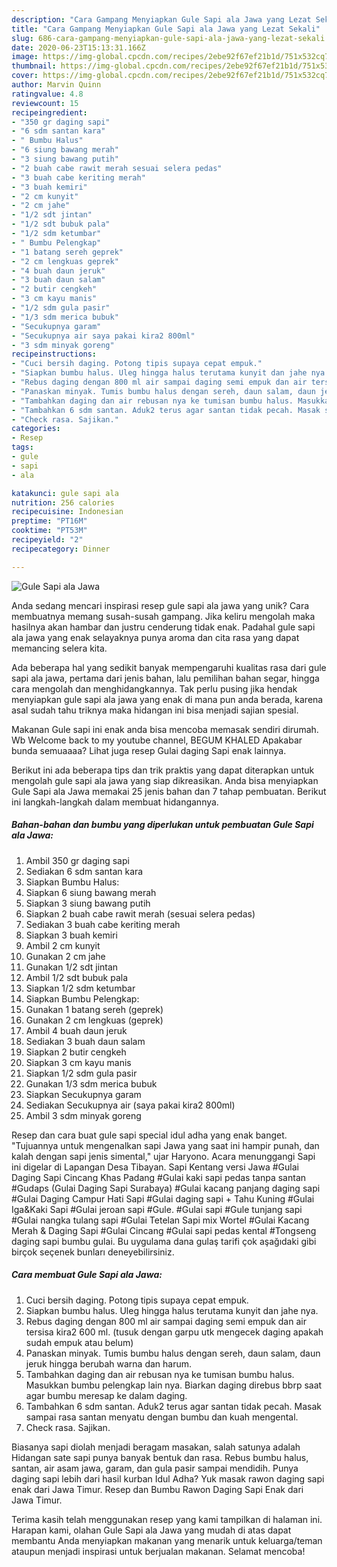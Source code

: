 ```yaml
---
description: "Cara Gampang Menyiapkan Gule Sapi ala Jawa yang Lezat Sekali"
title: "Cara Gampang Menyiapkan Gule Sapi ala Jawa yang Lezat Sekali"
slug: 686-cara-gampang-menyiapkan-gule-sapi-ala-jawa-yang-lezat-sekali
date: 2020-06-23T15:13:31.166Z
image: https://img-global.cpcdn.com/recipes/2ebe92f67ef21b1d/751x532cq70/gule-sapi-ala-jawa-foto-resep-utama.jpg
thumbnail: https://img-global.cpcdn.com/recipes/2ebe92f67ef21b1d/751x532cq70/gule-sapi-ala-jawa-foto-resep-utama.jpg
cover: https://img-global.cpcdn.com/recipes/2ebe92f67ef21b1d/751x532cq70/gule-sapi-ala-jawa-foto-resep-utama.jpg
author: Marvin Quinn
ratingvalue: 4.8
reviewcount: 15
recipeingredient:
- "350 gr daging sapi"
- "6 sdm santan kara"
- " Bumbu Halus"
- "6 siung bawang merah"
- "3 siung bawang putih"
- "2 buah cabe rawit merah sesuai selera pedas"
- "3 buah cabe keriting merah"
- "3 buah kemiri"
- "2 cm kunyit"
- "2 cm jahe"
- "1/2 sdt jintan"
- "1/2 sdt bubuk pala"
- "1/2 sdm ketumbar"
- " Bumbu Pelengkap"
- "1 batang sereh geprek"
- "2 cm lengkuas geprek"
- "4 buah daun jeruk"
- "3 buah daun salam"
- "2 butir cengkeh"
- "3 cm kayu manis"
- "1/2 sdm gula pasir"
- "1/3 sdm merica bubuk"
- "Secukupnya garam"
- "Secukupnya air saya pakai kira2 800ml"
- "3 sdm minyak goreng"
recipeinstructions:
- "Cuci bersih daging. Potong tipis supaya cepat empuk."
- "Siapkan bumbu halus. Uleg hingga halus terutama kunyit dan jahe nya."
- "Rebus daging dengan 800 ml air sampai daging semi empuk dan air tersisa kira2 600 ml. (tusuk dengan garpu utk mengecek daging apakah sudah empuk atau belum)"
- "Panaskan minyak. Tumis bumbu halus dengan sereh, daun salam, daun jeruk hingga berubah warna dan harum."
- "Tambahkan daging dan air rebusan nya ke tumisan bumbu halus. Masukkan bumbu pelengkap lain nya. Biarkan daging direbus bbrp saat agar bumbu meresap ke dalam daging."
- "Tambahkan 6 sdm santan. Aduk2 terus agar santan tidak pecah. Masak sampai rasa santan menyatu dengan bumbu dan kuah mengental."
- "Check rasa. Sajikan."
categories:
- Resep
tags:
- gule
- sapi
- ala

katakunci: gule sapi ala 
nutrition: 256 calories
recipecuisine: Indonesian
preptime: "PT16M"
cooktime: "PT53M"
recipeyield: "2"
recipecategory: Dinner

---
```



![Gule Sapi ala Jawa](https://img-global.cpcdn.com/recipes/2ebe92f67ef21b1d/751x532cq70/gule-sapi-ala-jawa-foto-resep-utama.jpg)

Anda sedang mencari inspirasi resep gule sapi ala jawa yang unik? Cara membuatnya memang susah-susah gampang. Jika keliru mengolah maka hasilnya akan hambar dan justru cenderung tidak enak. Padahal gule sapi ala jawa yang enak selayaknya punya aroma dan cita rasa yang dapat memancing selera kita.

Ada beberapa hal yang sedikit banyak mempengaruhi kualitas rasa dari gule sapi ala jawa, pertama dari jenis bahan, lalu pemilihan bahan segar, hingga cara mengolah dan menghidangkannya. Tak perlu pusing jika hendak menyiapkan gule sapi ala jawa yang enak di mana pun anda berada, karena asal sudah tahu triknya maka hidangan ini bisa menjadi sajian spesial.

Makanan Gule sapi ini enak anda bisa mencoba memasak sendiri dirumah. Wb Welcome back to my youtube channel, BEGUM KHALED Apakabar bunda semuaaaa? Lihat juga resep Gulai daging Sapi enak lainnya.


Berikut ini ada beberapa tips dan trik praktis yang dapat diterapkan untuk mengolah gule sapi ala jawa yang siap dikreasikan. Anda bisa menyiapkan Gule Sapi ala Jawa memakai 25 jenis bahan dan 7 tahap pembuatan. Berikut ini langkah-langkah dalam membuat hidangannya.

<!--inarticleads1-->

##### Bahan-bahan dan bumbu yang diperlukan untuk pembuatan Gule Sapi ala Jawa:

1. Ambil 350 gr daging sapi
1. Sediakan 6 sdm santan kara
1. Siapkan  Bumbu Halus:
1. Siapkan 6 siung bawang merah
1. Siapkan 3 siung bawang putih
1. Siapkan 2 buah cabe rawit merah (sesuai selera pedas)
1. Sediakan 3 buah cabe keriting merah
1. Siapkan 3 buah kemiri
1. Ambil 2 cm kunyit
1. Gunakan 2 cm jahe
1. Gunakan 1/2 sdt jintan
1. Ambil 1/2 sdt bubuk pala
1. Siapkan 1/2 sdm ketumbar
1. Siapkan  Bumbu Pelengkap:
1. Gunakan 1 batang sereh (geprek)
1. Gunakan 2 cm lengkuas (geprek)
1. Ambil 4 buah daun jeruk
1. Sediakan 3 buah daun salam
1. Siapkan 2 butir cengkeh
1. Siapkan 3 cm kayu manis
1. Siapkan 1/2 sdm gula pasir
1. Gunakan 1/3 sdm merica bubuk
1. Siapkan Secukupnya garam
1. Sediakan Secukupnya air (saya pakai kira2 800ml)
1. Ambil 3 sdm minyak goreng


Resep dan cara buat gule sapi special idul adha yang enak banget. &#34;Tujuannya untuk mengenalkan sapi Jawa yang saat ini hampir punah, dan kalah dengan sapi jenis simental,&#34; ujar Haryono. Acara menunggangi Sapi ini digelar di Lapangan Desa Tibayan. Sapi Kentang versi Jawa #Gulai Daging Sapi Cincang Khas Padang #Gulai kaki sapi pedas tanpa santan #Gudaps (Gulai Daging Sapi Surabaya) #Gulai kacang panjang daging sapi #Gulai Daging Campur Hati Sapi #Gulai daging sapi + Tahu Kuning #Gulai Iga&amp;Kaki Sapi #Gulai jeroan sapi #Gule. #Gulai sapi #Gule tunjang sapi #Gulai nangka tulang sapi #Gulai Tetelan Sapi mix Wortel #Gulai Kacang Merah &amp; Daging Sapi #Gulai Cincang #Gulai sapi pedas kental #Tongseng daging sapi bumbu gulai. Bu uygulama dana gulaş tarifi çok aşağıdaki gibi birçok seçenek bunları deneyebilirsiniz. 

<!--inarticleads2-->

##### Cara membuat Gule Sapi ala Jawa:

1. Cuci bersih daging. Potong tipis supaya cepat empuk.
1. Siapkan bumbu halus. Uleg hingga halus terutama kunyit dan jahe nya.
1. Rebus daging dengan 800 ml air sampai daging semi empuk dan air tersisa kira2 600 ml. (tusuk dengan garpu utk mengecek daging apakah sudah empuk atau belum)
1. Panaskan minyak. Tumis bumbu halus dengan sereh, daun salam, daun jeruk hingga berubah warna dan harum.
1. Tambahkan daging dan air rebusan nya ke tumisan bumbu halus. Masukkan bumbu pelengkap lain nya. Biarkan daging direbus bbrp saat agar bumbu meresap ke dalam daging.
1. Tambahkan 6 sdm santan. Aduk2 terus agar santan tidak pecah. Masak sampai rasa santan menyatu dengan bumbu dan kuah mengental.
1. Check rasa. Sajikan.


Biasanya sapi diolah menjadi beragam masakan, salah satunya adalah Hidangan sate sapi punya banyak bentuk dan rasa. Rebus bumbu halus, santan, air asam jawa, garam, dan gula pasir sampai mendidih. Punya daging sapi lebih dari hasil kurban Idul Adha? Yuk masak rawon daging sapi enak dari Jawa Timur. Resep dan Bumbu Rawon Daging Sapi Enak dari Jawa Timur. 

Terima kasih telah menggunakan resep yang kami tampilkan di halaman ini. Harapan kami, olahan Gule Sapi ala Jawa yang mudah di atas dapat membantu Anda menyiapkan makanan yang menarik untuk keluarga/teman ataupun menjadi inspirasi untuk berjualan makanan. Selamat mencoba!
